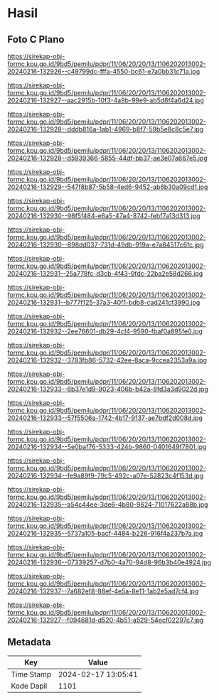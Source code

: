 # Hasil

## Foto C Plano

https://sirekap-obj-formc.kpu.go.id/9bd5/pemilu/pdpr/11/06/20/20/13/1106202013002-20240216-132926--c49799dc-fffa-4550-bc61-e7a0bb31c71a.jpg

https://sirekap-obj-formc.kpu.go.id/9bd5/pemilu/pdpr/11/06/20/20/13/1106202013002-20240216-132927--aac2915b-10f3-4a9b-99e9-ab5d6f4a6d24.jpg

https://sirekap-obj-formc.kpu.go.id/9bd5/pemilu/pdpr/11/06/20/20/13/1106202013002-20240216-132928--dddb816a-1ab1-4969-b8f7-59b5e8c8c5e7.jpg

https://sirekap-obj-formc.kpu.go.id/9bd5/pemilu/pdpr/11/06/20/20/13/1106202013002-20240216-132928--d5939366-5855-44df-bb37-ae3e07a667e5.jpg

https://sirekap-obj-formc.kpu.go.id/9bd5/pemilu/pdpr/11/06/20/20/13/1106202013002-20240216-132929--547f8b87-5b58-4ed6-9452-ab6b30a09cd1.jpg

https://sirekap-obj-formc.kpu.go.id/9bd5/pemilu/pdpr/11/06/20/20/13/1106202013002-20240216-132930--98f5f484-e6a5-47a4-8742-febf7a13d313.jpg

https://sirekap-obj-formc.kpu.go.id/9bd5/pemilu/pdpr/11/06/20/20/13/1106202013002-20240216-132930--898dd037-731d-49db-919a-e7a84517c6fc.jpg

https://sirekap-obj-formc.kpu.go.id/9bd5/pemilu/pdpr/11/06/20/20/13/1106202013002-20240216-132931--25a778fc-d3cb-4f43-9fdc-22ba2e58d266.jpg

https://sirekap-obj-formc.kpu.go.id/9bd5/pemilu/pdpr/11/06/20/20/13/1106202013002-20240216-132931--b777f125-37a3-40f1-bdb8-cad241cf3990.jpg

https://sirekap-obj-formc.kpu.go.id/9bd5/pemilu/pdpr/11/06/20/20/13/1106202013002-20240216-132932--2ee76601-db29-4cf4-9590-fbaf0a895fe0.jpg

https://sirekap-obj-formc.kpu.go.id/9bd5/pemilu/pdpr/11/06/20/20/13/1106202013002-20240216-132932--3783fb86-5732-42ee-8aca-9ccea2353a9a.jpg

https://sirekap-obj-formc.kpu.go.id/9bd5/pemilu/pdpr/11/06/20/20/13/1106202013002-20240216-132933--6b37e1d9-9023-406b-b42a-8fd3a3d9022d.jpg

https://sirekap-obj-formc.kpu.go.id/9bd5/pemilu/pdpr/11/06/20/20/13/1106202013002-20240216-132933--57f5506a-1742-4b17-9137-ae7bdf2d008d.jpg

https://sirekap-obj-formc.kpu.go.id/9bd5/pemilu/pdpr/11/06/20/20/13/1106202013002-20240216-132934--5e0baf76-5333-424b-9860-0401649f7801.jpg

https://sirekap-obj-formc.kpu.go.id/9bd5/pemilu/pdpr/11/06/20/20/13/1106202013002-20240216-132934--fe9a89f9-79c5-492c-a07e-52823c4f153d.jpg

https://sirekap-obj-formc.kpu.go.id/9bd5/pemilu/pdpr/11/06/20/20/13/1106202013002-20240216-132935--a54c44ee-3de6-4b80-9624-71017622a88b.jpg

https://sirekap-obj-formc.kpu.go.id/9bd5/pemilu/pdpr/11/06/20/20/13/1106202013002-20240216-132935--5737a105-bacf-4484-b226-916f4a237b7a.jpg

https://sirekap-obj-formc.kpu.go.id/9bd5/pemilu/pdpr/11/06/20/20/13/1106202013002-20240216-132936--07339257-d7b0-4a70-94d8-96b3b40e4924.jpg

https://sirekap-obj-formc.kpu.go.id/9bd5/pemilu/pdpr/11/06/20/20/13/1106202013002-20240216-132937--7a682ef8-88ef-4e5a-8e11-1ab2e5ad7cf4.jpg

https://sirekap-obj-formc.kpu.go.id/9bd5/pemilu/pdpr/11/06/20/20/13/1106202013002-20240216-132927--f094681d-d520-4b51-a529-54ecf02297c7.jpg


## Metadata

| Key        | Value               |
| ---------- | ------------------- |
| Time Stamp | 2024-02-17 13:05:41 |
| Kode Dapil | 1101                |



